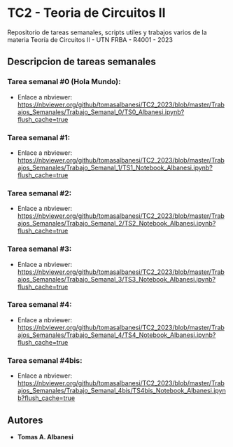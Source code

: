 # TC2 - Teoria de Circuitos II
Repositorio de tareas semanales, scripts utiles y trabajos varios de la materia Teoría de Circuitos II - UTN FRBA - R4001 - 2023

## Descripcion de tareas semanales

### Tarea semanal #0 (Hola Mundo):
- Enlace a nbviewer: https://nbviewer.org/github/tomasalbanesi/TC2_2023/blob/master/Trabajos_Semanales/Trabajo_Semanal_0/TS0_Albanesi.ipynb?flush_cache=true

### Tarea semanal #1:
- Enlace a nbviewer: https://nbviewer.org/github/tomasalbanesi/TC2_2023/blob/master/Trabajos_Semanales/Trabajo_Semanal_1/TS1_Notebook_Albanesi.ipynb?flush_cache=true

### Tarea semanal #2:
- Enlace a nbviewer: https://nbviewer.org/github/tomasalbanesi/TC2_2023/blob/master/Trabajos_Semanales/Trabajo_Semanal_2/TS2_Notebook_Albanesi.ipynb?flush_cache=true

### Tarea semanal #3:
- Enlace a nbviewer: https://nbviewer.org/github/tomasalbanesi/TC2_2023/blob/master/Trabajos_Semanales/Trabajo_Semanal_3/TS3_Notebook_Albanesi.ipynb?flush_cache=true

### Tarea semanal #4:
- Enlace a nbviewer: https://nbviewer.org/github/tomasalbanesi/TC2_2023/blob/master/Trabajos_Semanales/Trabajo_Semanal_4/TS4_Notebook_Albanesi.ipynb?flush_cache=true

### Tarea semanal #4bis:
- Enlace a nbviewer: https://nbviewer.org/github/tomasalbanesi/TC2_2023/blob/master/Trabajos_Semanales/Trabajo_Semanal_4bis/TS4bis_Notebook_Albanesi.ipynb?flush_cache=true

## Autores

  - **Tomas A. Albanesi**



